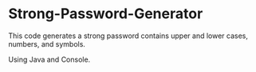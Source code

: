 # Strong-Password-Generator

This code generates a strong password contains upper and lower cases, numbers, and symbols.

Using Java and Console.
